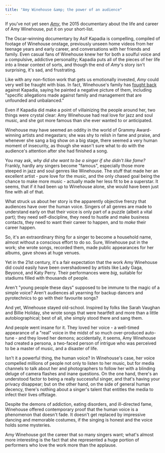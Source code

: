```yaml
---
title: "Amy Winehouse &amp; the power of an audience"
---
```


If you've not yet seen [*Amy*](http://www.imdb.com/title/tt2870648/), the 2015 documentary about the life and career of Amy Winehouse, put it on your short-list.

The Oscar-winning documentary by Asif Kapadia is compelling, compiled of footage of Winehouse onstage, previously unseen home videos from her teenage years and early career, and conversations with her friends and family. Even casual fans of Winehouse knew her for both a soulful voice and a compulsive, addictive personality; Kapadia puts all of the pieces of her life into a linear context of sorts, and though the end of *Amy*'s story isn't surprising, it's sad, and frustrating.

Like with any non-fiction work that gets us emotionally invested, *Amy* could very well be fraught with bias. In fact, Winehouse's family has [fought back](https://www.theguardian.com/music/2015/apr/27/amy-winehouse-documentary-family-cannes-film-festival) against Kapadia, saying he painted a negative picture of them, including "specific allegations made against family and management that are unfounded and unbalanced."

Even if Kapadia did make a point of villainizing the people around her, two things were crystal clear: Amy Winehouse had real love for jazz and soul music, and she got more famous than she ever wanted to or anticipated.

Winehouse may have seemed an oddity in the world of Grammy Award-winning artists and megastars; she was shy to relish in fame and praise, and whenever she sang a big show on a big stage, there seemed a very human moment of insecurity, as though she wasn't sure what to do with the audience's attention after she had finished a song.

You may ask, *why did she want to be a singer if she didn't like fame?* Frankly, hardly any singers become "famous", especially those more steeped in jazz and soul genres like Winehouse. The stuff that made her an excellent artist - pure love for the music, and the only chased goal being the chance to make more music - actually made her less fit to be a superstar. It seems, that if it had been up to Winehouse alone, she would have been just fine with all of that.

What struck us about her story is the apparently objective frenzy that audiences have over the human voice. Singers of all genres are made to understand early on that their voice is only part of a puzzle (albeit a vital part); they need self-discipline, they need to hustle and make business contacts, they need to want their career to happen, and to *make* their career happen.

So, it's an extraordinary thing for a singer to become a household name, almost without a conscious effort to do so. Sure, Winehouse put in the work; she wrote songs, recorded them, made public appearances for her albums, gave shows at huge venues. 

Yet in the 21st century, it's a fair expectation that the work Amy Winehouse did could easily have been overshadowed by artists like Lady Gaga, Beyoncé, and Katy Perry. Their performances were *big*, suitable for stadiums filled with thousands of people. 

Aren't "young people these days" supposed to be immune to the magic of a simple voice? Aren't audiences all yearning for backup dancers and pyrotechnics to go with their favourite songs?

And yet, Winehouse stayed old-school. Inspired by folks like Sarah Vaughan and Billie Holiday, she wrote songs that were heartfelt and more than a little autobiographical; best of all, she simply stood there and sang them. 

And people went insane for it. They loved her voice - a well-timed appearance of a "real" voice in the midst of so much over-produced auto-tune - and they loved her demons; accidentally, it seems, Amy Winehouse had created a persona, a two-faced person of intrigue who was perceived to be a master of music, and a disaster of life.

Isn't it a powerful thing, the human voice? In Winehouse's case, her voice compelled millions of people not only to listen to her music, but for media channels to talk about her and photographers to follow her with a blinding deluge of camera flashes and inane questions. On the one hand, there's an understood factor to being a really successful singer, and that's having your privacy disappear; but on the other hand, on the side of general human decency, there's nothing about a singer's talent that entitles the media to infect their lives offstage.

Despite the demons of addiction, eating disorders, and ill-directed fame, Winehouse offered contemporary proof that the human voice is a phenomenon that doesn't fade. It doesn't get replaced by impressive dancing and memorable costumes, if the singing is honest and the voice holds some mysteries. 

Amy Winehouse got the career that so many singers want; what's almost more interesting is the fact that she represented a huge portion of performers who love the work more than the applause.
